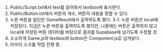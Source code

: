 1. Public/Script.txt에서 text를 읽어와서 textbox에 표시한다.
2. Public/Button.txt에서 버튼의 개수, 버튼의 내용을 정할 수 있다.
3. 누른 버튼을 일단은 GameResult에서 출력하도록 했다.
  3-1. 누른 버튼은 local에 저장된다. 지금은 누른 버튼을 출력하도록 했지만, 나중에는 버튼은 출력하지 않고 local에 저장된 버튼 데이터를 바탕으로 결과를 Supabase에 넘기도록 수정할 것. 
4. 소소하게 Game.js의 textbox와 button은 Component.js로 넘겨놨다.
5. 라우터 스크롤 작업 진행 중.
